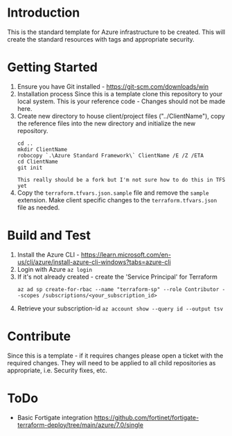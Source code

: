 # Introduction 
This is the standard template for Azure infrastructure to be created. This will create the standard resources with tags and appropriate security. 

# Getting Started
1. Ensure you have Git installed - https://git-scm.com/downloads/win
1.	Installation process
    Since this is a template clone this repository to your local system. This is your reference code - Changes should not be made here. 
1.	Create new directory to house client/project files ("../ClientName"), copy the reference files into the new directory and initialize the new repository. 
    ```
    cd ..
    mkdir ClientName
    robocopy `.\Azure Standard Framework\` ClientName /E /Z /ETA 
    cd ClientName
    git init
    ```  
    `This really should be a fork but I'm not sure how to do this in TFS yet`
1.	Copy the `terraform.tfvars.json.sample` file and remove the `sample` extension. Make client specific changes to the `terraform.tfvars.json` file as needed. 

# Build and Test
1. Install the Azure CLI - https://learn.microsoft.com/en-us/cli/azure/install-azure-cli-windows?tabs=azure-cli
1. Login with Azure ```az login```
1. If it's not already created - create the 'Service Principal' for Terraform 
    ```
    az ad sp create-for-rbac --name "terraform-sp" --role Contributor --scopes /subscriptions/<your_subscription_id>
    ```
1. Retrieve your subscription-id ```az account show --query id --output tsv```



# Contribute
Since this is a template - if it requires changes please open a ticket with the required changes. They will need to be applied to all child repositories as appropriate, i.e. Security fixes, etc. 

# ToDo
- Basic Fortigate integration https://github.com/fortinet/fortigate-terraform-deploy/tree/main/azure/7.0/single


